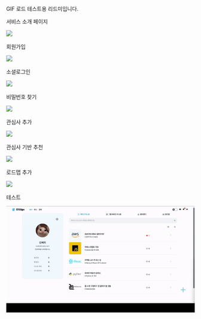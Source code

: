 GIF 로드 테스트용 리드미입니다.

서비스 소개 페이지

![](images/서비스%20소개%20페이지.gif)

회원가입

![](images/회원가입.gif)

소셜로그인

![](images/소셜%20로그인.gif)

비밀번호 찾기

![](images/비밀번호%20찾기.gif)

관심사 추가

![](images/관심사%20추가.gif)

관심사 기반 추천

![](images/관심사%20기반%20추천.gif)

로드맵 추가

![](images/로드맵%20추가.gif)

테스트

![](images/test.gif)
